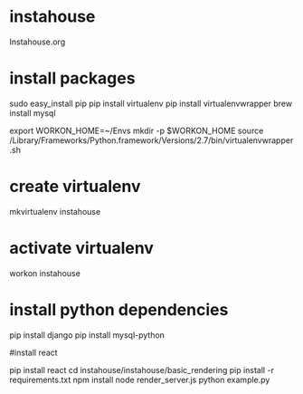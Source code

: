 # instahouse
Instahouse.org




# install packages

sudo easy_install pip
pip install virtualenv
pip install virtualenvwrapper
brew install mysql


export WORKON_HOME=~/Envs
mkdir -p $WORKON_HOME
source /Library/Frameworks/Python.framework/Versions/2.7/bin/virtualenvwrapper.sh


# create virtualenv
mkvirtualenv instahouse


# activate virtualenv
workon instahouse

# install python dependencies
pip install django
pip install mysql-python




#install react

pip install react
cd instahouse/instahouse/basic_rendering
pip install -r requirements.txt
npm install
node render_server.js
python example.py

